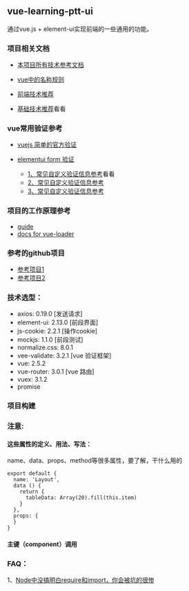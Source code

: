 ## vue-learning-ptt-ui
通过vue.js + element-ui实现前端的一些通用的功能。  

### 项目相关文档
* [本项目所有技术参考文档](./doc/TECHNOLOGY_INTRODUCTION.md)  
* [vue中的名称规则](doc/NAME_SPECIFICATION.md)
* [前端技术推荐](./doc/TECHNICAL_RECOMMDENDATION.md) 

* [基础技术推荐](./doc/BASIC_TECHNOLOGY.md)看看

### vue常用验证参考
* [vuejs 简单的官方验证](https://cn.vuejs.org/v2/guide/components-props.html#Prop-%E9%AA%8C%E8%AF%81)
* [elementui form 验证](https://element.eleme.cn/#/zh-CN/component/form)

    * [1、常见自定义验证信息参考](https://www.jianshu.com/p/8f1f8b5aa8a1)看看
    * [2、常见自定义验证信息参考](https://www.cnblogs.com/wgy0528/p/11866000.html)
    * [3、常见自定义验证信息参考](https://www.cnblogs.com/lieone/p/11856330.html)
  
### 项目的工作原理参考
* [guide](http://vuejs-templates.github.io/webpack/)
* [docs for vue-loader](http://vuejs.github.io/vue-loader)  
  
   
### 参考的github项目 
* [参考项目1](https://github.com/PanJiaChen/vue-element-admin.git)
* [参考项目2](https://github.com/ggwork/book.git)


### 技术选型：
* axios:  0.19.0 [发送请求] 
* element-ui:  2.13.0  [前段界面]
* js-cookie:  2.2.1  [操作cookie]
* mockjs:  1.1.0  [前段测试]
* normalize.css:  8.0.1 
* vee-validate:  3.2.1 [vue 验证框架] 
* vue:  2.5.2 
* vue-router:  3.0.1 [vue 路由]
* vuex:  3.1.2
* promise  
  
### 项目构建

### 注意:
#### 这些属性的定义、用法、写法：
name、data、props、method等很多属性，要了解，干什么用的
````
export default {
  name: 'Layout',
  data () {
    return {
      tableData: Array(20).fill(this.item)
    }
  },
  props: {
  }
}
````

#### 主键（component）调用

### FAQ：
1、[Node中没搞明白require和import，你会被坑的很惨](https://imweb.io/topic/582293894067ce9726778be9)
